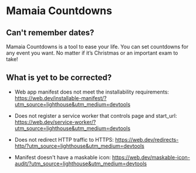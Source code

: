# Mamaia Countdowns

## Can't remember dates?

Mamaia Countdowns is a tool to ease your life. You can set countdowns for any event you want. No matter if it’s Christmas or an important exam to take!

## What is yet to be corrected?

- Web app manifest does not meet the installability requirements: <https://web.dev/installable-manifest/?utm_source=lighthouse&utm_medium=devtools>

- Does not register a service worker that controls page and start_url: <https://web.dev/service-worker/?utm_source=lighthouse&utm_medium=devtools>

- Does not redirect HTTP traffic to HTTPS: <https://web.dev/redirects-http/?utm_source=lighthouse&utm_medium=devtools>

- Manifest doesn't have a maskable icon: <https://web.dev/maskable-icon-audit/?utm_source=lighthouse&utm_medium=devtools>
